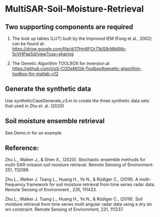 # MultiSAR-Soil-Moisture-Retrieval

## Two supporting components are required 

1) The look up tables (LUT) built by the Improved IEM (Fung et al., 2002) can be found at:
https://drive.google.com/file/d/17Hnj6FOr71klS8rMjkRljb-5cVHPae5d/view?usp=sharing

2) The Genetic Algorithm TOOLBOX for inversion at https://github.com/UoS-CODeM/GA-Toolbox#genetic-algorithm-toolbox-for-matlab-v12

## Generate the synthetic data

Use syntheticCaseGenerate_v3.m to create the three synthetic data sets that used in Zhu et. al. (2020)

## Soil moisture ensemble retrieval

See Demo.m for an example

## Reference:

Zhu L., Walker J., & Shen X., (2020). Stochastic ensemble methods for multi-SAR-mission soil moisture retrieval. Remote Sensing of Environment. 251, 112099.

Zhu L., Walker J. Tsang L., Huang H., Ye N., & Rüdiger C., (2019). A multi-frequency framework for soil moisture retrieval from time series radar data. Remote Sensing of Environment , 235, 111433.

Zhu L., Walker J. Tsang L., Huang H., Ye N., & Rüdiger C., (2019). Soil moisture retrieval from time series multi angular radar data using a dry do wn constraint. Remote Sensing of Environment, 231, 111237.
